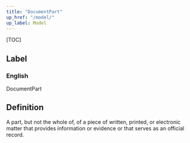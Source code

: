 ```yaml
---
title: "DocumentPart"
up_href: "/model/"
up_label: Model
---
```


[TOC]

## Label

### English
DocumentPart


## Definition
A part, but not the whole of, of a piece of written, printed, or electronic matter that provides information or evidence or that serves as an official record. 


    
